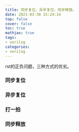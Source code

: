 ```yaml
---
title: 同步复位，异步复位，同步释放。
date: 2021-03-30 15:24:14
top: false
cover: false
toc: true
mathjax: true
tags:
- verilog
categories:
- verilog
---
```


rst的正负问题，三种方式的优劣。

### 同步复位
### 异步复位
### 打一拍
### 同步释放
